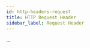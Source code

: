 ```yaml
---
id: http-headers-request
title: HTTP Request Header
sidebar_label: Request Header
---
```


...